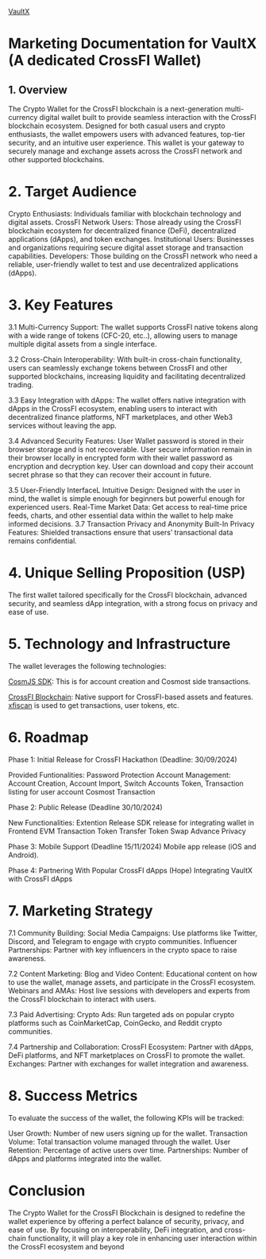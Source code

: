 [VaultX](https://vault-x-kappa.vercel.app/account)

# Marketing Documentation for VaultX (A dedicated CrossFI Wallet)

## 1. Overview 

The Crypto Wallet for the CrossFI blockchain is a next-generation multi-currency digital wallet built to provide seamless interaction with the CrossFI blockchain ecosystem. Designed for both casual users and crypto enthusiasts, the wallet empowers users with advanced features, top-tier security, and an intuitive user experience. This wallet is your gateway to securely manage and exchange assets across the CrossFI network and other supported blockchains.

# 2. Target Audience 

Crypto Enthusiasts: Individuals familiar with blockchain technology and digital assets.
CrossFI Network Users: Those already using the CrossFI blockchain ecosystem for decentralized finance (DeFi), decentralized applications (dApps), and token exchanges.
Institutional Users: Businesses and organizations requiring secure digital asset storage and transaction capabilities.
Developers: Those building on the CrossFI network who need a reliable, user-friendly wallet to test and use decentralized applications (dApps).

# 3. Key Features

3.1 Multi-Currency Support:
The wallet supports CrossFI native tokens along with a wide range of tokens (CFC-20, etc..), allowing users to manage multiple digital assets from a single interface.

3.2 Cross-Chain Interoperability:
With built-in cross-chain functionality, users can seamlessly exchange tokens between CrossFI and other supported blockchains, increasing liquidity and facilitating decentralized trading.

3.3 Easy Integration with dApps:
The wallet offers native integration with dApps in the CrossFI ecosystem, enabling users to interact with decentralized finance platforms, NFT marketplaces, and other Web3 services without leaving the app.

3.4 Advanced Security Features:
User Wallet password is stored in their browser storage and is not recoverable.
User secure information remain in their browser locally in encrypted form with their wallet password as encryption and decryption key.
User can download and copy their account secret phrase so that they can recover their account in future.

3.5 User-Friendly InterfaceL
Intuitive Design: Designed with the user in mind, the wallet is simple enough for beginners but powerful enough for experienced users.
Real-Time Market Data: Get access to real-time price feeds, charts, and other essential data within the wallet to help make informed decisions.
3.7 Transaction Privacy and Anonymity
Built-In Privacy Features: Shielded transactions ensure that users’ transactional data remains confidential.

# 4. Unique Selling Proposition (USP)

The first wallet tailored specifically for the CrossFI blockchain, advanced security, and seamless dApp integration, with a strong focus on privacy and ease of use.

# 5. Technology and Infrastructure

The wallet leverages the following technologies:

[CosmJS SDK](https://github.com/cosmos/cosmjs): This is for account creation and Cosmost side transactions.

[CrossFI Blockchain](https://docs.crossfi.org/crossfi-chain/developers/quickstart): Native support for CrossFI-based assets and features. [xfiscan](https://test.xfiscan.com/) is used to get transactions, user tokens, etc.

# 6. Roadmap

Phase 1: Initial Release for CrossFI Hackathon (Deadline: 30/09/2024)

Provided Funtionalities:
   Password Protection
   Account Management: Account Creation, Account Import, Switch Accounts
   Token, Transaction listing for user account
   Cosmost Transaction
    
Phase 2: Public Release (Deadline 30/10/2024)

New Functionalities: 
   Extention Release
   SDK release for integrating wallet in Frontend
   EVM Transaction
   Token Transfer
   Token Swap
   Advance Privacy

Phase 3: Mobile Support (Deadline 15/11/2024)
  Mobile app release (iOS and Android).
  
Phase 4: Partnering With Popular CrossFI dApps (Hope)
   Integrating VaultX with CrossFI dApps

# 7. Marketing Strategy

7.1 Community Building:
Social Media Campaigns: Use platforms like Twitter, Discord, and Telegram to engage with crypto communities.
Influencer Partnerships: Partner with key influencers in the crypto space to raise awareness.

7.2 Content Marketing:
Blog and Video Content: Educational content on how to use the wallet, manage assets, and participate in the CrossFI ecosystem.
Webinars and AMAs: Host live sessions with developers and experts from the CrossFI blockchain to interact with users.

7.3 Paid Advertising:
Crypto Ads: Run targeted ads on popular crypto platforms such as CoinMarketCap, CoinGecko, and Reddit crypto communities.

7.4 Partnership and Collaboration:
CrossFI Ecosystem: Partner with dApps, DeFi platforms, and NFT marketplaces on CrossFI to promote the wallet.
Exchanges: Partner with exchanges for wallet integration and awareness.

# 8. Success Metrics

To evaluate the success of the wallet, the following KPIs will be tracked:

User Growth: Number of new users signing up for the wallet.
Transaction Volume: Total transaction volume managed through the wallet.
User Retention: Percentage of active users over time.
Partnerships: Number of dApps and platforms integrated into the wallet.


# Conclusion
The Crypto Wallet for the CrossFI Blockchain is designed to redefine the wallet experience by offering a perfect balance of security, privacy, and ease of use. By focusing on interoperability, DeFi integration, and cross-chain functionality, it will play a key role in enhancing user interaction within the CrossFI ecosystem and beyond
